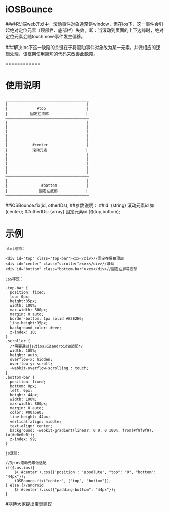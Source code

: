 # iOSBounce

###移动端web开发中，滚动事件对象通常是window，但在ios下，这一事件会引起绝对定位元素（顶部栏、底部栏）失效，即：当滚动到页面的上下边缘时，绝对定位元素会随touchmove事件发生偏移。

###解决ios下这一缺陷的关键在于将滚动事件对象改为某一元素，并做相应的逻辑处理，该框架使用简短的代码来改善此缺陷。

============
# 使用说明
```
_____________________________________
|                                   |
|             #top                  |
|          固定在顶部                |
—————————————————————————————————————
|                                   |
|                                   |
|                                   |
|                                   |
|                                   |
|           #center                 |
|           滚动元素                 |
|                                   |
|                                   |
|                                   |
|                                   |
|                                   |
—————————————————————————————————————
|                                   |
|               #bottom             |
|              固定在底部            |
—————————————————————————————————————
```

##iOSBounce.fix(id, otherIDs);
##参数说明：
##id: {string} 滚动元素id 如(center);
##otherIDs: {array} 固定元素id 如(top,bottom);

# 示例
```
html结构：

<div id="top" class="top-bar">xxx</div>//固定在屏幕顶部
<div id="center" class="scroller">xxx</div>//滚动
<div id="bottom" class="bottom-bar">xxx</div>//固定在屏幕底部

css样式：

.top-bar {
  position: fixed;
  top: 0px;
  height:35px;
  width: 100%;
  max-width: 800px;
  margin: 0 auto;
  border-bottom: 1px solid #E2E2E6;
  line-height:35px;
  background-color: #eee;
  z-index: 10;
}
.scroller {
  /*需要通过js对ios以及android做适配*/
  width: 100%;
  height: auto;
  overflow-x: hidden;
  overflow-y: scroll;
  -webkit-overflow-scrolling : touch;
}
.bottom-bar {
  position: fixed;
  bottom: 0px;
  left: 0px;
  height: 44px;
  width: 100%;
  max-width: 800px;
  margin: 0 auto;
  color: #00a5e0;
  line-height: 44px;
  vertical-align: middle;
  text-align: center;
  background: -webkit-gradient(linear, 0 0, 0 100%, from(#f9f9f9), to(#e0e0e0));
  z-index: 99;
}

js逻辑:

//对ios滚动元素做适配
if($.os.ios){
    $('#center').css({'position': 'absolute', "top": "0", "bottom": "44px"});
    iOSBounce.fix("center", ["top", "bottom"]);
} else {//android
    $('#center').css({"padding-bottom": "44px"});
}
```
#期待大家提出宝贵建议

